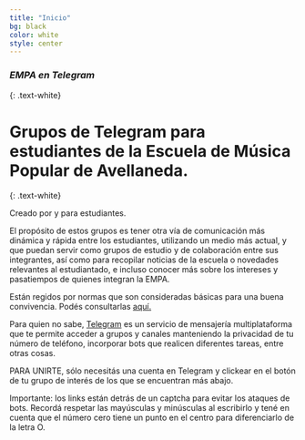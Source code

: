 ```yaml
---
title: "Inicio"
bg: black
color: white
style: center
---
```


### *EMPA en Telegram*
{: .text-white}


<span class="fa-stack circle" style="font-size:100px">
  <i class="fa fa-circle fa-stack-1x text-white"></i>
  <i class="fab fa-telegram fa-stack-1x text-blue"></i>
</span>

# Grupos de Telegram para estudiantes de la Escuela de Música Popular de Avellaneda.
{: .text-white}


Creado por y para estudiantes. 

<p class="texto-justificado"> El propósito de estos grupos es tener otra vía de comunicación más dinámica y rápida entre los estudiantes, utilizando un medio más actual,  y que puedan servir como grupos de estudio y de colaboración entre sus integrantes, así como para recopilar noticias de la escuela o novedades relevantes al estudiantado, e incluso conocer más sobre los intereses y pasatiempos de quienes integran la EMPA. </p>

<p class="texto-justificado"> Están regidos por normas que son consideradas básicas para una buena convivencia. Podés consultarlas <a href="https://telegra.ph/EMPA-en-Telegram-09-15"> aquí. </a> </p>

<p class="texto-justificado"> Para quien no sabe, <a href="https://telegram.org/faq/es?ln=f"> Telegram</a> es un servicio de mensajería multiplataforma que te permite acceder a grupos y canales manteniendo la privacidad de tu número de teléfono, incorporar bots que realicen diferentes tareas, entre otras cosas. </p>

<p class="texto-justificado"> PARA UNIRTE, sólo necesitás una cuenta en Telegram y clickear en el botón de tu grupo de interés de los que se encuentran más abajo. </p>

<p class="texto-justificado"> Importante: los links están detrás de un captcha para evitar los ataques de bots. Recordá respetar las mayúsculas y minúsculas al escribirlo y tené en cuenta que el número cero tiene un punto en el centro para diferenciarlo de la letra O. </p>





